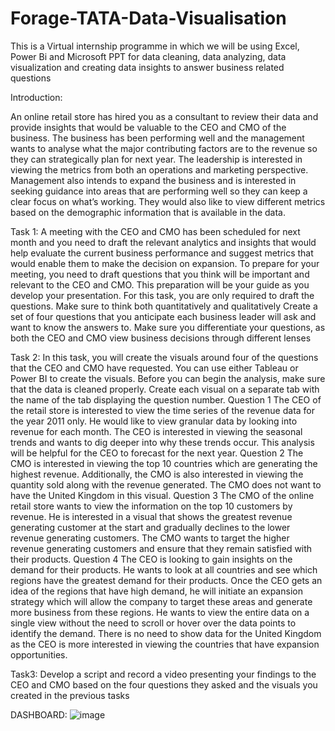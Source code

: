 # Forage-TATA-Data-Visualisation

This is a Virtual internship programme in which we will be using Excel, Power Bi and Microsoft PPT for data cleaning, data analyzing, data visualization and creating data insights to answer business related questions

Introduction:

An online retail store has hired you as a consultant to review their data and provide insights that would be valuable to the CEO and CMO of the business. The business has been performing well and the management wants to analyse what the major contributing factors are to the revenue so they can strategically plan for next year. The leadership is interested in viewing the metrics from both an operations and marketing perspective. Management also intends to expand the business and is interested in seeking guidance into areas that are performing well so they can keep a clear focus on what’s working. They would also like to view different metrics based on the demographic information that is available in the data.

Task 1: A meeting with the CEO and CMO has been scheduled for next month and you need to draft the relevant analytics and insights that would help evaluate the current business performance and suggest metrics that would enable them to make the decision on expansion. To prepare for your meeting, you need to draft questions that you think will be important and relevant to the CEO and CMO. This preparation will be your guide as you develop your presentation. For this task, you are only required to draft the questions. Make sure to think both quantitatively and qualitatively Create a set of four questions that you anticipate each business leader will ask and want to know the answers to. Make sure you differentiate your questions, as both the CEO and CMO view business decisions through different lenses

Task 2: In this task, you will create the visuals around four of the questions that the CEO and CMO have requested. You can use either Tableau or Power BI to create the visuals. Before you can begin the analysis, make sure that the data is cleaned properly. Create each visual on a separate tab with the name of the tab displaying the question number. Question 1 The CEO of the retail store is interested to view the time series of the revenue data for the year 2011 only. He would like to view granular data by looking into revenue for each month. The CEO is interested in viewing the seasonal trends and wants to dig deeper into why these trends occur. This analysis will be helpful for the CEO to forecast for the next year. Question 2 The CMO is interested in viewing the top 10 countries which are generating the highest revenue. Additionally, the CMO is also interested in viewing the quantity sold along with the revenue generated. The CMO does not want to have the United Kingdom in this visual. Question 3 The CMO of the online retail store wants to view the information on the top 10 customers by revenue. He is interested in a visual that shows the greatest revenue generating customer at the start and gradually declines to the lower revenue generating customers. The CMO wants to target the higher revenue generating customers and ensure that they remain satisfied with their products. Question 4 The CEO is looking to gain insights on the demand for their products. He wants to look at all countries and see which regions have the greatest demand for their products. Once the CEO gets an idea of the regions that have high demand, he will initiate an expansion strategy which will allow the company to target these areas and generate more business from these regions. He wants to view the entire data on a single view without the need to scroll or hover over the data points to identify the demand. There is no need to show data for the United Kingdom as the CEO is more interested in viewing the countries that have expansion opportunities.

Task3: Develop a script and record a video presenting your findings to the CEO and CMO based on the four questions they asked and the visuals you created in the previous tasks

DASHBOARD:
![image](https://github.com/user-attachments/assets/5c3d1826-3ae7-45ab-9e59-7d135f803f60)
